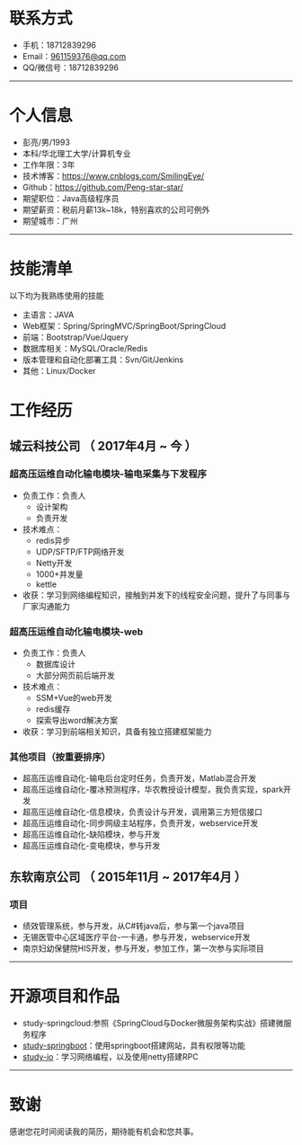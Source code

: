 
# 联系方式

- 手机：18712839296
- Email：961159376@qq.com
- QQ/微信号：18712839296

---

# 个人信息

 - 彭亮/男/1993
 - 本科/华北理工大学/计算机专业
 - 工作年限：3年
 - 技术博客：https://www.cnblogs.com/SmilingEye/
 - Github：https://github.com/Peng-star-star/
 - 期望职位：Java高级程序员
 - 期望薪资：税前月薪13k~18k，特别喜欢的公司可例外
 - 期望城市：广州

---

# 技能清单

以下均为我熟练使用的技能

- 主语言：JAVA
- Web框架：Spring/SpringMVC/SpringBoot/SpringCloud
- 前端：Bootstrap/Vue/Jquery
- 数据库相关：MySQL/Oracle/Redis
- 版本管理和自动化部署工具：Svn/Git/Jenkins
- 其他：Linux/Docker

# 工作经历

## 城云科技公司 （ 2017年4月 ~ 今 ）

### 超高压运维自动化输电模块-输电采集与下发程序
 - 负责工作：负责人
     + 设计架构
     + 负责开发
 - 技术难点：
     + redis异步
     + UDP/SFTP/FTP网络开发
     + Netty开发
     + 1000+并发量
     + kettle
 - 收获：学习到网络编程知识，接触到并发下的线程安全问题，提升了与同事与厂家沟通能力

### 超高压运维自动化输电模块-web
 - 负责工作：负责人
     + 数据库设计
     + 大部分网页前后端开发
 - 技术难点：
     + SSM+Vue的web开发
     + redis缓存
     + 探索导出word解决方案
 - 收获：学习到前端相关知识，具备有独立搭建框架能力

### 其他项目（按重要排序）

- 超高压运维自动化-输电后台定时任务，负责开发，Matlab混合开发
- 超高压运维自动化-覆冰预测程序，华农教授设计模型，我负责实现，spark开发
- 超高压运维自动化-信息模块，负责设计与开发，调用第三方短信接口
- 超高压运维自动化-同步网级主站程序，负责开发，webservice开发
- 超高压运维自动化-缺陷模块，参与开发
- 超高压运维自动化-变电模块，参与开发

## 东软南京公司 （ 2015年11月 ~ 2017年4月 ）

### 项目

 - 绩效管理系统，参与开发，从C#转java后，参与第一个java项目
 - 无锡医管中心区域医疗平台-一卡通，参与开发，webservice开发
 - 南京妇幼保健院HIS开发，参与开发，参加工作，第一次参与实际项目

---

# 开源项目和作品

 - study-springcloud:参照《SpringCloud与Docker微服务架构实战》搭建微服务程序
 - [study-springboot](https://github.com/Peng-star-star/study)：使用springboot搭建网站，具有权限等功能
 - [study-io](https://github.com/Peng-star-star/studyIO)：学习网络编程，以及使用netty搭建RPC

---

# 致谢
感谢您花时间阅读我的简历，期待能有机会和您共事。
